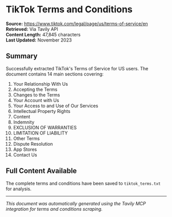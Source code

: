 # TikTok Terms and Conditions

**Source:** https://www.tiktok.com/legal/page/us/terms-of-service/en  
**Retrieved:** Via Tavily API  
**Content Length:** 47,845 characters  
**Last Updated:** November 2023

## Summary

Successfully extracted TikTok's Terms of Service for US users. The document contains 14 main sections covering:

1. Your Relationship With Us
2. Accepting the Terms
3. Changes to the Terms
4. Your Account with Us
5. Your Access to and Use of Our Services
6. Intellectual Property Rights
7. Content
8. Indemnity
9. EXCLUSION OF WARRANTIES
10. LIMITATION OF LIABILITY
11. Other Terms
12. Dispute Resolution
13. App Stores
14. Contact Us

## Full Content Available

The complete terms and conditions have been saved to `tiktok_terms.txt` for analysis.

---

*This document was automatically generated using the Tavily MCP integration for terms and conditions scraping.*